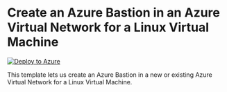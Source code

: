 # Create an Azure Bastion in an Azure Virtual Network for a Linux Virtual Machine


[![Deploy to Azure](https://aka.ms/deploytoazurebutton)](https://portal.azure.com/#create/Microsoft.Template/uri/https%3A%2F%2Fraw.githubusercontent.com%2Fmehul-birari%2Fsample-arm-templates%2Fmaster%2Fazure-bastion-vnet-windows-vm%2Fazuredeploy.json)  

This template lets us create an Azure Bastion in a new or existing Azure Virtual Network for a Linux Virtual Machine. 

 